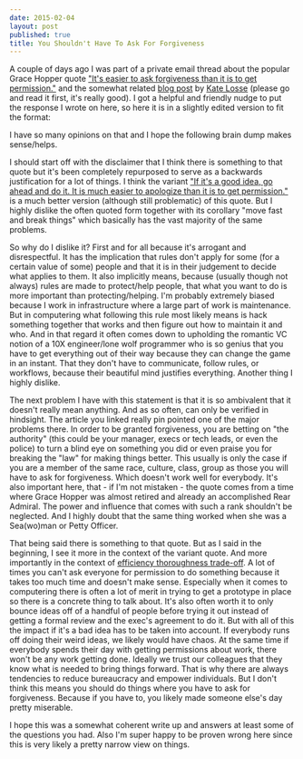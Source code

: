 ```yaml
---
date: 2015-02-04
layout: post
published: true
title: You Shouldn't Have To Ask For Forgiveness
---
```


A couple of days ago I was part of a private email thread about the popular
Grace Hopper quote ["It's easier to ask forgiveness than it is to get
permission."][1] and the somewhat related [blog post][katelossepost] by [Kate
Losse][katelosse] (please go and read it first, it's really good). I got a
helpful and friendly nudge to put the response I wrote on here, so here it is
in a slightly edited version to fit the format:

I have so many opinions on that and I hope the following brain dump makes
sense/helps.

I should start off with the disclaimer that I think there is something to that
quote but it's been completely repurposed to serve as a backwards
justification for a lot of things. I think the variant ["If it's a good idea,
go ahead and do it. It is much easier to apologize than it is to get
permission."][1] is a much better version (although still problematic) of this
quote. But I highly dislike the often quoted form together with its corollary
"move fast and break things" which basically has the vast majority of the same
problems.

So why do I dislike it? First and for all because it's arrogant and
disrespectful. It has the implication that rules don't apply for some (for a
certain value of some) people and that it is in their judgement to decide
what applies to them. It also implicitly means, because (usually though not
always) rules are made to protect/help people, that what you want to do is
more important than protecting/helping. I'm probably extremely biased because
I work in infrastructure where a large part of work is maintenance. But in
computering what following this rule most likely means is hack something
together that works and then figure out how to maintain it and who. And in
that regard it often comes down to upholding the romantic VC notion of a 10X
engineer/lone wolf programmer who is so genius that you have to get everything
out of their way because they can change the game in an instant. That they
don't have to communicate, follow rules, or workflows, because their beautiful
mind justifies everything. Another thing I highly dislike.

The next problem I have with this statement is that it is so ambivalent that
it doesn't really mean anything. And as so often, can only be verified in
hindsight. The article you linked really pin pointed one of the major problems
there. In order to be granted forgiveness, you are betting on "the authority"
(this could be your manager, execs or tech leads, or even the police) to turn
a blind eye on something you did or even praise you for breaking the "law" for
making things better. This usually is only the case if you are a member of the
same race, culture, class, group as those you will have to ask for
forgiveness. Which doesn't work well for everybody. It's also important here,
that - if I'm not mistaken - the quote comes from a time where Grace Hopper
was almost retired and already an accomplished Rear Admiral. The power and
influence that comes with such a rank shouldn't be neglected. And I highly
doubt that the same thing worked when she was a Sea(wo)man or Petty Officer.

That being said there is something to that quote. But as I said in the
beginning, I see it more in the context of the variant quote. And more
importantly in the context of [efficiency thoroughness trade-off][2]. A lot of
times you can't ask everyone for permission to do something because it takes
too much time and doesn't make sense. Especially when it comes to computering
there is often a lot of merit in trying to get a prototype in place so there
is a concrete thing to talk about. It's also often worth it to only bounce
ideas off of a handful of people before trying it out instead of getting a
formal review and the exec's agreement to do it. But with all of this the
impact if it's a bad idea has to be taken into account. If everybody runs off
doing their weird ideas, we likely would have chaos. At the same time if
everybody spends their day with getting permissions about work, there won't be
any work getting done. Ideally we trust our colleagues that they know what is
needed to bring things forward. That is why there are always tendencies to
reduce bureaucracy and empower individuals. But I don't think this means you
should do things where you have to ask for forgiveness. Because if you have
to, you likely made someone else's day pretty miserable.

I hope this was a somewhat coherent write up and answers at least some of the
questions you had. Also I'm super happy to be proven wrong here since this is
very likely a pretty narrow view on things.


[1]: http://en.wikiquote.org/wiki/Grace_Hopper
[2]: http://en.wikipedia.org/wiki/Efficiency–thoroughness_trade-off_principle
[katelossepost]: https://medium.com/@katelosse/the-unbearable-whiteness-of-breaking-things-521cb394fda2
[katelosse]: https://twitter.com/katelosse

